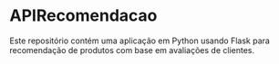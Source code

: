 # APIRecomendacao
 Este repositório contém uma aplicação em Python usando Flask para recomendação de produtos com base em avaliações de clientes. 
